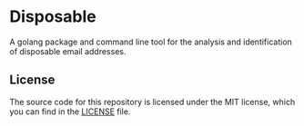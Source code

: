 # Disposable

A golang package and command line tool for the analysis and identification of
disposable email addresses.

## License

The source code for this repository is licensed under the MIT license, which you can
find in the [LICENSE](LICENSE.md) file.
